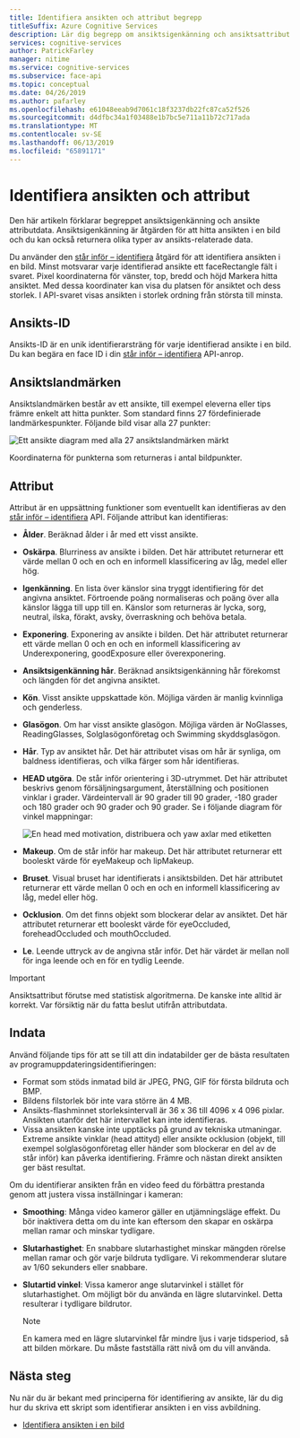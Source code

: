 ```yaml
---
title: Identifiera ansikten och attribut begrepp
titleSuffix: Azure Cognitive Services
description: Lär dig begrepp om ansiktsigenkänning och ansiktsattribut.
services: cognitive-services
author: PatrickFarley
manager: nitime
ms.service: cognitive-services
ms.subservice: face-api
ms.topic: conceptual
ms.date: 04/26/2019
ms.author: pafarley
ms.openlocfilehash: e61048eeab9d7061c18f3237db22fc87ca52f526
ms.sourcegitcommit: d4dfbc34a1f03488e1b7bc5e711a11b72c717ada
ms.translationtype: MT
ms.contentlocale: sv-SE
ms.lasthandoff: 06/13/2019
ms.locfileid: "65891171"
---
```

# <a name="face-detection-and-attributes"></a>Identifiera ansikten och attribut

Den här artikeln förklarar begreppet ansiktsigenkänning och ansikte attributdata. Ansiktsigenkänning är åtgärden för att hitta ansikten i en bild och du kan också returnera olika typer av ansikts-relaterade data.

Du använder den [står inför – identifiera](https://westus.dev.cognitive.microsoft.com/docs/services/563879b61984550e40cbbe8d/operations/563879b61984550f30395236) åtgärd för att identifiera ansikten i en bild. Minst motsvarar varje identifierad ansikte ett faceRectangle fält i svaret. Pixel koordinaterna för vänster, top, bredd och höjd Markera hitta ansiktet. Med dessa koordinater kan visa du platsen för ansiktet och dess storlek. I API-svaret visas ansikten i storlek ordning från största till minsta.

## <a name="face-id"></a>Ansikts-ID

Ansikts-ID är en unik identifierarsträng för varje identifierad ansikte i en bild. Du kan begära en face ID i din [står inför – identifiera](https://westus.dev.cognitive.microsoft.com/docs/services/563879b61984550e40cbbe8d/operations/563879b61984550f30395236) API-anrop.

## <a name="face-landmarks"></a>Ansiktslandmärken

Ansiktslandmärken består av ett ansikte, till exempel eleverna eller tips främre enkelt att hitta punkter. Som standard finns 27 fördefinierade landmärkespunkter. Följande bild visar alla 27 punkter:

![Ett ansikte diagram med alla 27 ansiktslandmärken märkt](../Images/landmarks.1.jpg)

Koordinaterna för punkterna som returneras i antal bildpunkter.

## <a name="attributes"></a>Attribut

Attribut är en uppsättning funktioner som eventuellt kan identifieras av den [står inför – identifiera](https://westus.dev.cognitive.microsoft.com/docs/services/563879b61984550e40cbbe8d/operations/563879b61984550f30395236) API. Följande attribut kan identifieras:

* **Ålder**. Beräknad ålder i år med ett visst ansikte.
* **Oskärpa**. Blurriness av ansikte i bilden. Det här attributet returnerar ett värde mellan 0 och en och en informell klassificering av låg, medel eller hög.
* **Igenkänning**. En lista över känslor sina tryggt identifiering för det angivna ansiktet. Förtroende poäng normaliseras och poäng över alla känslor lägga till upp till en. Känslor som returneras är lycka, sorg, neutral, ilska, förakt, avsky, överraskning och behöva betala.
* **Exponering**. Exponering av ansikte i bilden. Det här attributet returnerar ett värde mellan 0 och en och en informell klassificering av Underexponering, goodExposure eller överexponering.
* **Ansiktsigenkänning hår**. Beräknad ansiktsigenkänning hår förekomst och längden för det angivna ansiktet.
* **Kön**. Visst ansikte uppskattade kön. Möjliga värden är manlig kvinnliga och genderless.
* **Glasögon**. Om har visst ansikte glasögon. Möjliga värden är NoGlasses, ReadingGlasses, Solglasögonföretag och Swimming skyddsglasögon.
* **Hår**. Typ av ansiktet hår. Det här attributet visas om hår är synliga, om baldness identifieras, och vilka färger som hår identifieras.
* **HEAD utgöra**. De står inför orientering i 3D-utrymmet. Det här attributet beskrivs genom försäljningsargument, återställning och positionen vinklar i grader. Värdeintervall är 90 grader till 90 grader, -180 grader och 180 grader och 90 grader och 90 grader. Se i följande diagram för vinkel mappningar:

    ![En head med motivation, distribuera och yaw axlar med etiketten](../Images/headpose.1.jpg)
* **Makeup**. Om de står inför har makeup. Det här attributet returnerar ett booleskt värde för eyeMakeup och lipMakeup.
* **Bruset**. Visual bruset har identifierats i ansiktsbilden. Det här attributet returnerar ett värde mellan 0 och en och en informell klassificering av låg, medel eller hög.
* **Ocklusion**. Om det finns objekt som blockerar delar av ansiktet. Det här attributet returnerar ett booleskt värde för eyeOccluded, foreheadOccluded och mouthOccluded.
* **Le**. Leende uttryck av de angivna står inför. Det här värdet är mellan noll för inga leende och en för en tydlig Leende.

> [!IMPORTANT]
> Ansiktsattribut förutse med statistisk algoritmerna. De kanske inte alltid är korrekt. Var försiktig när du fatta beslut utifrån attributdata.

## <a name="input-data"></a>Indata

Använd följande tips för att se till att din indatabilder ger de bästa resultaten av programuppdateringsidentifieringen:

* Format som stöds inmatad bild är JPEG, PNG, GIF för första bildruta och BMP.
* Bildens filstorlek bör inte vara större än 4 MB.
* Ansikts-flashminnet storleksintervall är 36 x 36 till 4096 x 4 096 pixlar. Ansikten utanför det här intervallet kan inte identifieras.
* Vissa ansikten kanske inte upptäcks på grund av tekniska utmaningar. Extreme ansikte vinklar (head attityd) eller ansikte ocklusion (objekt, till exempel solglasögonföretag eller händer som blockerar en del av de står inför) kan påverka identifiering. Främre och nästan direkt ansikten ger bäst resultat.

Om du identifierar ansikten från en video feed du förbättra prestanda genom att justera vissa inställningar i kameran:

* **Smoothing**: Många video kameror gäller en utjämningsläge effekt. Du bör inaktivera detta om du inte kan eftersom den skapar en oskärpa mellan ramar och minskar tydligare.
* **Slutarhastighet**: En snabbare slutarhastighet minskar mängden rörelse mellan ramar och gör varje bildruta tydligare. Vi rekommenderar slutare av 1/60 sekunders eller snabbare.
* **Slutartid vinkel**: Vissa kameror ange slutarvinkel i stället för slutarhastighet. Om möjligt bör du använda en lägre slutarvinkel. Detta resulterar i tydligare bildrutor.

    >[!NOTE]
    > En kamera med en lägre slutarvinkel får mindre ljus i varje tidsperiod, så att bilden mörkare. Du måste fastställa rätt nivå om du vill använda.

## <a name="next-steps"></a>Nästa steg

Nu när du är bekant med principerna för identifiering av ansikte, lär du dig hur du skriva ett skript som identifierar ansikten i en viss avbildning.

* [Identifiera ansikten i en bild](../Face-API-How-to-Topics/HowtoDetectFacesinImage.md)